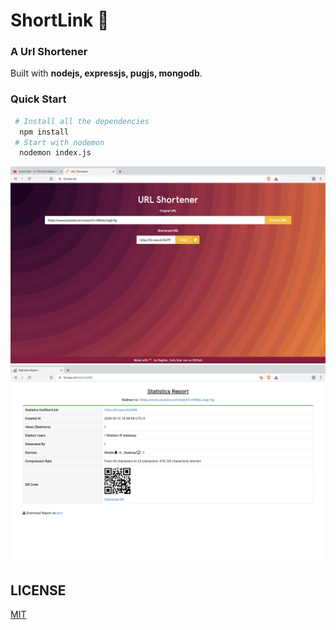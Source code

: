 # ShortLink 🔗
### A Url Shortener

Built with **nodejs, expressjs, pugjs, mongodb**.

### Quick Start
```bash
 # Install all the dependencies
  npm install
 # Start with nodemon
  nodemon index.js
```
![url shortener home](./static/first.png)
<br>
![url shortener home](./static/stats.png)

## LICENSE
[MIT](https://github.com/raghav4/ShortLink/blob/master/LICENSE)